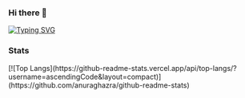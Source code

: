 ### Hi there 👋
<a href="https://git.io/typing-svg"><img src="https://readme-typing-svg.herokuapp.com?font=Fira+Code&size=28&pause=1000&color=384AF7&background=2D6DAE00&lines=Frontend+developer" alt="Typing SVG" /></a>
<h3>Stats</h3>
[![Top Langs](https://github-readme-stats.vercel.app/api/top-langs/?username=ascendingCode&layout=compact)](https://github.com/anuraghazra/github-readme-stats)
<!--
**ascendingCode/ascendingCode** is a ✨ _special_ ✨ repository because its `README.md` (this file) appears on your GitHub profile.

-->
